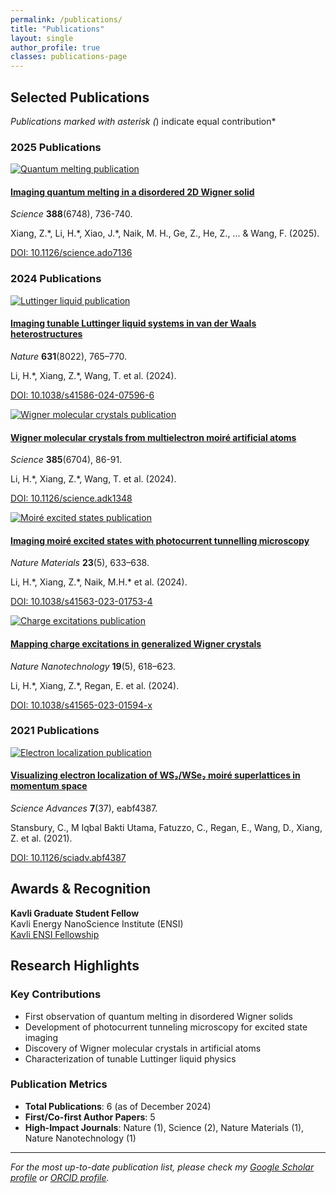 ```yaml
---
permalink: /publications/
title: "Publications"
layout: single
author_profile: true
classes: publications-page
---
```


## Selected Publications

*Publications marked with asterisk (*) indicate equal contribution*

### 2025 Publications

<div class="publication-item">
  <div class="publication-image">
    <a href="https://www.science.org/doi/full/10.1126/science.ado7136">
      <img src="/assets/images/publications/quantum-melting-placeholder.jpg" alt="Quantum melting publication" />
    </a>
  </div>
  <div class="publication-content">
    <h4><a href="https://www.science.org/doi/full/10.1126/science.ado7136">Imaging quantum melting in a disordered 2D Wigner solid</a></h4>
    <p class="journal-info"><em>Science</em> <strong>388</strong>(6748), 736-740.</p>
    <p class="authors">Xiang, Z.*, Li, H.*, Xiao, J.*, Naik, M. H., Ge, Z., He, Z., ... & Wang, F. (2025).</p>
    <p class="doi-link"><a href="https://www.science.org/doi/full/10.1126/science.ado7136">DOI: 10.1126/science.ado7136</a></p>
  </div>
</div>

### 2024 Publications

<div class="publication-item">
  <div class="publication-image">
    <a href="https://www.nature.com/articles/s41586-024-07596-6">
      <img src="/assets/images/publications/luttinger-liquid-placeholder.webp" alt="Luttinger liquid publication" />
    </a>
  </div>
  <div class="publication-content">
    <h4><a href="https://www.nature.com/articles/s41586-024-07596-6">Imaging tunable Luttinger liquid systems in van der Waals heterostructures</a></h4>
    <p class="journal-info"><em>Nature</em> <strong>631</strong>(8022), 765–770.</p>
    <p class="authors">Li, H.*, Xiang, Z.*, Wang, T. et al. (2024).</p>
    <p class="doi-link"><a href="https://www.nature.com/articles/s41586-024-07596-6">DOI: 10.1038/s41586-024-07596-6</a></p>
  </div>
</div>

<div class="publication-item">
  <div class="publication-image">
    <a href="https://www.science.org/doi/full/10.1126/science.adk1348">
      <img src="/assets/images/publications/wigner-molecular-placeholder.jpg" alt="Wigner molecular crystals publication" />
    </a>
  </div>
  <div class="publication-content">
    <h4><a href="https://www.science.org/doi/full/10.1126/science.adk1348">Wigner molecular crystals from multielectron moiré artificial atoms</a></h4>
    <p class="journal-info"><em>Science</em> <strong>385</strong>(6704), 86-91.</p>
    <p class="authors">Li, H.*, Xiang, Z.*, Wang, T. et al. (2024).</p>
    <p class="doi-link"><a href="https://www.science.org/doi/full/10.1126/science.adk1348">DOI: 10.1126/science.adk1348</a></p>
  </div>
</div>

<div class="publication-item">
  <div class="publication-image">
    <a href="https://www.nature.com/articles/s41563-023-01753-4">
      <img src="/assets/images/publications/moire-excited-states-placeholder.webp" alt="Moiré excited states publication" />
    </a>
  </div>
  <div class="publication-content">
    <h4><a href="https://www.nature.com/articles/s41563-023-01753-4">Imaging moiré excited states with photocurrent tunnelling microscopy</a></h4>
    <p class="journal-info"><em>Nature Materials</em> <strong>23</strong>(5), 633–638.</p>
    <p class="authors">Li, H.*, Xiang, Z.*, Naik, M.H.* et al. (2024).</p>
    <p class="doi-link"><a href="https://www.nature.com/articles/s41563-023-01753-4">DOI: 10.1038/s41563-023-01753-4</a></p>
  </div>
</div>

<div class="publication-item">
  <div class="publication-image">
    <a href="https://www.nature.com/articles/s41565-023-01594-x">
      <img src="/assets/images/publications/charge-excitations-placeholder.webp" alt="Charge excitations publication" />
    </a>
  </div>
  <div class="publication-content">
    <h4><a href="https://www.nature.com/articles/s41565-023-01594-x">Mapping charge excitations in generalized Wigner crystals</a></h4>
    <p class="journal-info"><em>Nature Nanotechnology</em> <strong>19</strong>(5), 618–623.</p>
    <p class="authors">Li, H.*, Xiang, Z.*, Regan, E. et al. (2024).</p>
    <p class="doi-link"><a href="https://www.nature.com/articles/s41565-023-01594-x">DOI: 10.1038/s41565-023-01594-x</a></p>
  </div>
</div>

### 2021 Publications

<div class="publication-item">
  <div class="publication-image">
    <a href="https://www.science.org/doi/full/10.1126/sciadv.abf4387">
      <img src="/assets/images/publications/electron-localization-placeholder.jpg" alt="Electron localization publication" />
    </a>
  </div>
  <div class="publication-content">
    <h4><a href="https://www.science.org/doi/full/10.1126/sciadv.abf4387">Visualizing electron localization of WS₂/WSe₂ moiré superlattices in momentum space</a></h4>
    <p class="journal-info"><em>Science Advances</em> <strong>7</strong>(37), eabf4387.</p>
    <p class="authors">Stansbury, C., M Iqbal Bakti Utama, Fatuzzo, C., Regan, E., Wang, D., Xiang, Z. et al. (2021).</p>
    <p class="doi-link"><a href="https://www.science.org/doi/full/10.1126/sciadv.abf4387">DOI: 10.1126/sciadv.abf4387</a></p>
  </div>
</div>

## Awards & Recognition

**Kavli Graduate Student Fellow**  
Kavli Energy NanoScience Institute (ENSI)  
[Kavli ENSI Fellowship](https://kavli.berkeley.edu/ziyu-xiang)

## Research Highlights

### Key Contributions

- First observation of quantum melting in disordered Wigner solids
- Development of photocurrent tunneling microscopy for excited state imaging
- Discovery of Wigner molecular crystals in artificial atoms
- Characterization of tunable Luttinger liquid physics

### Publication Metrics

- **Total Publications**: 6 (as of December 2024)
- **First/Co-first Author Papers**: 5
- **High-Impact Journals**: Nature (1), Science (2), Nature Materials (1), Nature Nanotechnology (1)

---

*For the most up-to-date publication list, please check my [Google Scholar profile](https://scholar.google.com/citations?user=-bXvJDMAAAAJ&hl=en) or [ORCID profile](https://orcid.org/0000-0002-3954-7631).*